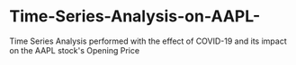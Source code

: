 # Time-Series-Analysis-on-AAPL-

Time Series Analysis performed with the effect of COVID-19 and its impact on the AAPL stock's Opening Price
